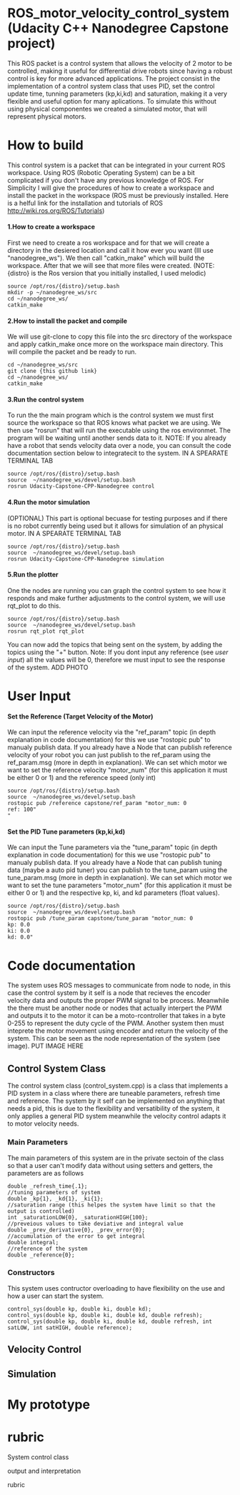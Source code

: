# ROS_motor_velocity_control_system (Udacity C++ Nanodegree Capstone project)
This ROS packet is a control system that allows the velocity of 2 motor to be controlled, making it useful for differential drive robots since having a robust control is key for more advanced applications. The project consist in the implementation of a control system class that uses PID, set the control update time, tunning parameters (kp,ki,kd) and saturation, making it a very flexible and useful option for many aplications. To simulate this without using physical componentes we created a simulated motor, that will represent physical motors. 

# How to build
This control system is a packet that can be integrated in your current ROS workspace. Using ROS (Robotic Operating System) can be a bit complicated if you don't have any previous knowledge of ROS. For Simplicity I will give the procedures of how to create a workspace and install the packet in the workspace (ROS must be previously installed. Here is a helful link for the installation and tutorials of ROS http://wiki.ros.org/ROS/Tutorials)
#### 1.How to create a workspace
First we need to create a ros workspace and for that we will create a directory in the desiered location and call it how ever you want (Ill use "nanodegree_ws"). We then call "catkin_make" which will build the workspace. After that we will see that more files were created. (NOTE: {distro} is the Ros version that you initially installed, I used melodic)
```
source /opt/ros/{distro}/setup.bash
mkdir -p ~/nanodegree_ws/src
cd ~/nanodegree_ws/
catkin_make
```
#### 2.How to install the packet and compile
We will use git-clone to copy this file into the src directory of the workspace and apply catkin_make once more on the workspace main directory. This will compile the packet and be ready to run. 
```
cd ~/nanodegree_ws/src
git clone {this github link}
cd ~/nanodegree_ws/
catkin_make
```
#### 3.Run the control system
To run the the main program which is the control system we must first source the workspace so that ROS knows what packet we are using. We then use "rosrun" that will run the executable using the ros environmet. The program will be waiting until another sends data to it. NOTE: If you already have a robot that sends velocity data over a node, you can consult the code documentation section below to integratecit to the system.
IN A SPEARATE TERMINAL TAB
```
source /opt/ros/{distro}/setup.bash
source  ~/nanodegree_ws/devel/setup.bash
rosrun Udacity-Capstone-CPP-Nanodegree control
```
#### 4.Run the motor simulation
(OPTIONAL) This part is optional becuase for testing purposes and if there is no robot currently being used but it allows for simulation of an physical motor.
IN A SPEARATE TERMINAL TAB
```
source /opt/ros/{distro}/setup.bash
source  ~/nanodegree_ws/devel/setup.bash
rosrun Udacity-Capstone-CPP-Nanodegree simulation
```
#### 5.Run the plotter
One the nodes are running you can graph the control system to see how it responds and make further adjustments to the control system, we will use rqt_plot to do this.
```
source /opt/ros/{distro}/setup.bash
source  ~/nanodegree_ws/devel/setup.bash
rosrun rqt_plot rqt_plot
```
You can now add the topics that being sent on the system, by adding the topics using the "+" button. Note: If you dont input any reference (see *user input*) all the values will be 0, therefore we must input to see the response of the system.
 ADD PHOTO

# User Input
#### Set the Reference (Target Velocity of the Motor)
We can input the reference velocity via the "ref_param" topic (in depth explanation in code documentation) for this we use "rostopic pub" to manualy publish data. If you already have a Node that can publish reference velocity of your robot you can just publish to the ref_param using the ref_param.msg (more in depth in explanation). We can set which motor we want to set the reference velocity "motor_num" (for this application it must be either 0 or 1) and the reference speed (only int)

```
source /opt/ros/{distro}/setup.bash
source  ~/nanodegree_ws/devel/setup.bash
rostopic pub /reference capstone/ref_param "motor_num: 0
ref: 100" 
"
```
#### Set the PID Tune parameters (kp,ki,kd)
We can input the Tune parameters via the "tune_param" topic (in depth explanation in code documentation) for this we use "rostopic pub" to manualy publish data. If you already have a Node that can publish tuning data (maybe a auto pid tuner) you can publish to the tune_param using the tune_param.msg (more in depth in explanation). We can set which motor we want to set the tune parameters "motor_num" (for this application it must be either 0 or 1) and the respective kp, ki, and kd parameters (float values).

```
source /opt/ros/{distro}/setup.bash
source  ~/nanodegree_ws/devel/setup.bash
rostopic pub /tune_param capstone/tune_param "motor_num: 0
kp: 0.0
ki: 0.0
kd: 0.0" 
```
# Code documentation
The system uses ROS messages to communicate from node to node, in this case the control system by it self is a node that recieves the encoder velocity data and outputs the proper PWM signal to be process. Meanwhile the there must be another node or nodes that actually interpert the PWM and outputs it to the motor it can be a moto-rcontroller that takes in a byte 0-255 to represent the duty cycle of the PWM. Another system then must inteprete the motor movement using encoder and return the velocity of the system. This can be seen as the node representation of the system (see image).
PUT IMAGE HERE
## Control System Class
The control system class (control_system.cpp) is a class that implements a PID system in a class where there are tuneable parameters, refresh time and reference. The system by it self can be implemented on anything that needs a pid, this is due to the flexibility and versatibility of the system, it only applies a general PID system meanwhile the velocity control adapts it to motor velocity needs.
### Main Parameters
The main parameters of this system are in the private sectoin of the class so that a user can't modify data without using setters and getters, the parameters are as follows
```
double _refresh_time{.1};
//tuning parameters of system
double _kp{1}, _kd{1}, _ki{1};
//saturation range (this helpes the system have limit so that the output is controlled)
int _saturationLOW{0}, _saturationHIGH{100};
//preveious values to take deviative and integral value
double _prev_derivative{0}, _prev_error{0};
//accumulation of the error to get integral
double integral;
//reference of the system
double _reference{0};
```
### Constructors
This system uses contructor overloading to have flexibility on the use and how a user can start the system.
```
control_sys(double kp, double ki, double kd);
control_sys(double kp, double ki, double kd, double refresh);
control_sys(double kp, double ki, double kd, double refresh, int satLOW, int satHIGH, double reference);
```
## Velocity Control
## Simulation

# My prototype 

# rubric

System control class



output and interpretation

rubric
